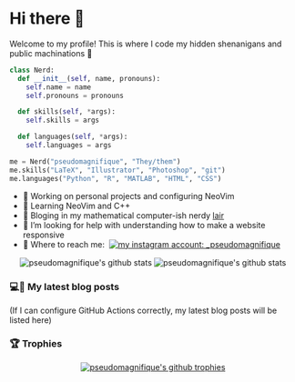 # Hi there 👋

Welcome to my profile! This is where I code my hidden shenanigans and public machinations 👀

```python
class Nerd:
  def __init__(self, name, pronouns):
    self.name = name
    self.pronouns = pronouns

  def skills(self, *args):
    self.skills = args

  def languages(self, *args):
    self.languages = args

me = Nerd("pseudomagnifique", "They/them")
me.skills("LaTeX", "Illustrator", "Photoshop", "git")
me.languages("Python", "R", "MATLAB", "HTML", "CSS")
```

<!-- Languages + skills icons
<p align="center">
  <a href="https://skillicons.dev">
    <img src="https://skillicons.dev/icons?i=py,r,matlab,git,github,vscode,neovim,latex,ai,ps&perline=5" alt="My skills (part 1): Python, R, MATLAB, git, GitHub, VS Code, NeoVim, LaTeX, Illustrator, Photoshop" />
    <br />
    <img src="https://skillicons.dev/icons?i=html,css" alt="(part 2): HTML, CSS" />
  </a>
</p>
-->

- 🔭 Working on personal projects and configuring NeoVim
- 🌱 Learning NeoVim and C++
- 📖 Bloging in my mathematical computer-ish nerdy [lair](https://pseudomagnifique.github.io/)
- 🤔 I’m looking for help with understanding how to make a website responsive
- 📱 Where to reach me: <a href="https://pseudomagnifique.github.io/feed.xml"><img src="https://img.shields.io/badge/RSS_Feed-orange?style=plastic&logo=RSS&logoColor=orange&label=Pseudo's%20Math%20Lair" alt="" /></a>
<a href="https://instagram.com/_pseudomagnifique"><img src="https://img.shields.io/badge/Instagram-purple?style=social&logo=Instagram&label=_pseudomagnifique" alt="my instagram account: _pseudomagnifique" /></a>

<div align="center">
  <img align="center" alt="pseudomagnifique's github stats" src="https://github-readme-stats-pi-inky-84.vercel.app/api?username=pseudomagnifique&theme=dracula&hide_border=true&show_icons=true" />
  <img align="center" alt="pseudomagnifique's github stats" src="https://github-readme-stats-pi-inky-84.vercel.app/api/top-langs?username=pseudomagnifique&theme=dracula&hide_border=true&show_icons=true" />
</div>

### 💻📖 My latest blog posts

(If I can configure GitHub Actions correctly, my latest blog posts will be listed here)

<!-- blog-post-list:start -->
<!-- blog-post-list:end -->

<!--
**PseudoMagnifique/pseudomagnifique** is a ✨ _special_ ✨ repository because its `README.md` (this file) appears on your GitHub profile.

Here are some ideas to get you started:

- 👯 I’m looking to collaborate on ...
- 💬 Ask me about ...
- 😄 Pronouns: ...
- ⚡ Fun fact: ...
-->

### 🏆 Trophies

<div align="center">
  <a href="https://github.com/ryo-ma/github-profile-trophy">
    <img src="https://github-profile-trophy.vercel.app/?username=pseudomagnifique&theme=dracula&hide_border=true" align="center" alt="pseudomagnifique's github trophies" />
  </a>
</div>
